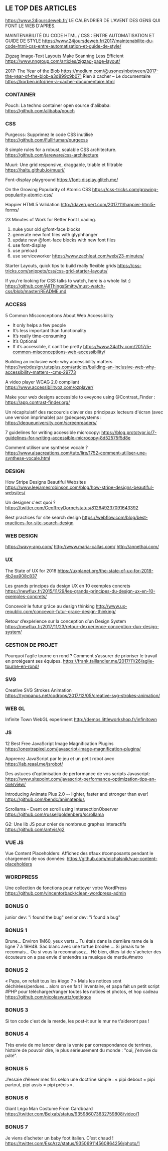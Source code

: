 ## LE TOP DES ARTICLES   

https://www.24joursdeweb.fr/
LE CALENDRIER DE L'AVENT DES GENS QUI FONT LE WEB D'APRÈS.

MAINTENABILITÉ DU CODE HTML / CSS : ENTRE AUTOMATISATION ET GUIDE DE STYLE
https://www.24joursdeweb.fr/2017/maintenabilite-du-code-html-css-entre-automatisation-et-guide-de-style/

Zigzag Image-Text Layouts Make Scanning Less Efficient 
https://www.nngroup.com/articles/zigzag-page-layout/

2017: The Year of the Blob 
https://medium.com/@usonesinbetween/2017-the-year-of-the-blob-a3d899c9b071
Rien à cacher – Le documentaire 
https://korben.info/rien-a-cacher-documentaire.html



### CONTAINER   

Pouch: La techno container open source d'alibaba: 
https://github.com/alibaba/pouch



### CSS   

Purgecss: Supprimez le code CSS inutilisé
https://github.com/FullHuman/purgecss

8 simple rules for a robust, scalable CSS architecture.
https://github.com/jareware/css-architecture

Muuri: Une grid responsive, draggable, triable et​ ​filtrable​ 
https://haltu.github.io/muuri/

Font-display playground 
https://font-display.glitch.me/

On the Growing Popularity of Atomic CSS
https://css-tricks.com/growing-popularity-atomic-css/

Happier HTML5 Validation
http://daverupert.com/2017/11/happier-html5-forms/

23 Minutes of Work for Better Font Loading.
1) nuke your old @​font-face blocks
2) generate new font files with glyphhanger
3) update new @​font-face blocks with new font files
4) use font-display
5) use preload
6) use serviceworker
https://www.zachleat.com/web/23-minutes/

Starter Layouts, quick tips to build really flexible grids 
https://css-tricks.com/snippets/css/css-grid-starter-layouts/

If you're looking for CSS talks to watch, here is a whole list :) 
https://github.com/AllThingsSmitty/must-watch-css/blob/master/README.md


### ACCESS   

5 Common Misconceptions About Web Accessibility 
- It only helps a few people
- It’s less important than functionality
- It’s really time-consuming
- It’s Optional
- If it’s accessible, it can’t be pretty
https://www.24a11y.com/2017/5-common-misconceptions-web-accessibility/

Building an inclusive web: why accessibility matters​ ​
https://webdesign.tutsplus.com/articles/building-an-inclusive-web-why-accessibility-matters--cms-29773

A video player WCAG 2.0 compliant 
https://www.accessibilityoz.com/ozplayer/

Make your web designs accessible to eveyone using @Contrast_Finder : 
https://app.contrast-finder.org/

Un récapitulatif des raccourcis clavier des principaux lecteurs d'écran (avec une version imprimable) par @dequesystems : 
https://dequeuniversity.com/screenreaders/

7 guidelines for writing accessible microcopy: 
https://blog.prototypr.io/7-guidelines-for-writing-accessible-microcopy-8d52575f5d8e

Comment utiliser une synthèse vocale ? 
https://www.alsacreations.com/tuto/lire/1752-comment-utiliser-une-synthese-vocale.html



### DESIGN   
How Stripe Designs Beautiful Websites
https://www.leejamesrobinson.com/blog/how-stripe-designs-beautiful-websites/

Un designer c'est quoi ? 
https://twitter.com/GeoffreyDorne/status/812649237091643392

Best practices for site search design 
https://webflow.com/blog/best-practices-for-site-search-design



### WEB DESIGN   

https://wavy-app.com/
http://www.maria-callas.com/
http://annethai.com/



### UX   

The State of UX for 2018 
https://uxplanet.org/the-state-of-ux-for-2018-4b2ea908c837

Les grands principes du design UX en 10 exemples concrets 
https://newflux.fr/2015/11/29/les-grands-principes-du-design-ux-en-10-exemples-concrets/

Concevoir le futur grâce au design thinking 
http://www.ux-republic.com/concevoir-futur-grace-design-thinking/

Retour d’expérience sur la conception d’un Design System
https://newflux.fr/2017/11/23/retour-dexperience-conception-dun-design-system/



### GESTION DE PROJET   

Pourquoi l’agile tourne en rond ? Comment s’assurer de prioriser le travail en protégeant ses équipes.
https://frank.taillandier.me/2017/11/26/agile-tourne-en-rond/



### SVG   

Creative SVG Strokes Animation 
https://tympanus.net/codrops/2017/12/05/creative-svg-strokes-animation/



### WEB GL   

Infinite Town WebGL experiment 
http://demos.littleworkshop.fr/infinitown


### JS    

12 Best Free JavaScript Image Magnification Plugins 
https://onextrapixel.com/javascript-image-magnification-plugins/

Apprenez JavaScript par le jeu et un petit robot avec 
https://lab.reaal.me/jsrobot/

Des astuces d'optimisation de performance de vos scripts Javascript: 
https://www.sitepoint.com/javascript-performance-optimization-tips-an-overview/

Introducing Animate Plus 2.0 -- lighter, faster and stronger than ever! 
https://github.com/bendc/animateplus

Scrollama - Event on scroll using IntersectionObserver 
https://github.com/russellgoldenberg/scrollama

G2: Une lib JS pour créer de nombreux graphes interactifs
https://github.com/antvis/g2


### VUE JS    

Vue Content Placeholders: Affichez des #faux #composants​ ​pendant le chargement de vos données: 
https://github.com/michalsnik/vue-content-placeholders



### WORDPRESS   

Une collection de fonctions pour nettoyer votre WordPress
https://github.com/vincentorback/clean-wordpress-admin



### BONUS 0  
junior dev: "i found the bug"
senior dev: "i found a bug​"​

### BONUS 1   

Brune... Environ 1M60, yeux verts... Tu étais dans la dernière rame de la ligne 7 à 19H48. Sac blanc avec une tortue brodée ... Si jamais tu te reconnais... Ou si vous la reconnaissez... Hé bien, dites lui de s'acheter des écouteurs on a pas envie d'entendre sa musique de merde.​ #metro ​

### BONUS 2   

« Papa, on refait tous les #lego ? »
Mais les notices sont déchirées/perdues... alors on en fait l'inventaire, et papa fait un petit script #PHP pour télécharger/ranger toutes les notices et photos, et hop cadeau https://github.com/nicolaswurtz/getlegos

### BONUS 3   

Si ton code c'est de la merde, les post-it sur le mur ne t'aideront pas !

### BONUS 4   

Très envie de me lancer dans la vente par correspondance de terrines, histoire de pouvoir dire, le plus sérieusement du monde : "oui, j'envoie du pâté".

### BONUS 5   

J’essaie d’élever mes fils selon une doctrine simple : 
« pipi debout = pipi partout, pipi assis = pipi précis ».

### BONUS 6   

Giant Lego Man Costume From Cardboard​ ​
https://twitter.com/Belxab/status/935986073632759808/video/1

### BONUS 7   

Je viens d’acheter un baby foot italien​. ​C’est chaud ​! ​
https://twitter.com/EscAzz/status/935069114560864256/photo/1
